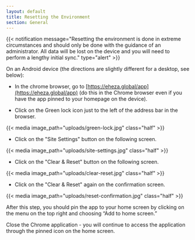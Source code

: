 ```yaml
---
layout: default
title: Resetting the Environment
section: General
---
```

{{< notification message="Resetting the environment is done in extreme circumstances and should only be done with the guidance of an administrator. All data will be lost on the device and you will need to perform a lengthy initial sync." type="alert" >}}

On an Android device (the directions are slightly different for a desktop, see below):

- In the chrome browser, go to [https://eheza.global/app](https://eheza.global/app) (do this in the Chrome browser even if you have the app pinned to your homepage on the device).

- Click on the Green lock icon just to the left of the address bar in the browser.

{{< media image_path="uploads/green-lock.jpg" class="half" >}}

- Click on the "Site Settings" button on the following screen.

{{< media image_path="uploads/site-settings.jpg" class="half" >}}

- Click on the "Clear & Reset" button on the following screen.

{{< media image_path="uploads/clear-reset.jpg" class="half" >}}

- Click on the "Clear & Reset" again on the confirmation screen.

{{< media image_path="uploads/reset-confirmation.jpg" class="half" >}}

After this step, you should pin the app to your home screen by clicking on the menu on the top right and choosing “Add to home screen.”

Close the Chrome application - you will continue to access the application through the pinned icon on the home screen.
